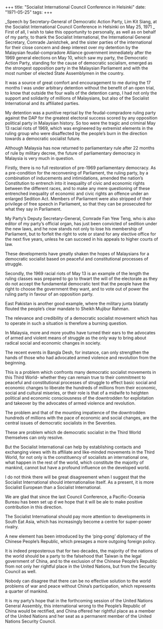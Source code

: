 +++ 
title: "Socialist International Council Conference in Helsinki"
date: "1971-05-25"
tags:
+++

_Speech by Secretary-General of Democratic Action Party, Lim Kit Siang, at the Socialist International Council Conference in Helsinki on May 25, 1971
_
First of all, I wish to take this opportunity to personally, as well as on behalf of my party, to thank the Socialist International, the International General Secretary, Comrade Janistchek, and the sister parties of the international for their close concern and deep interest over my detention by the Malaysian feudal-compradore Alliance government immediately after the 1969 general elections on May 10, which saw my party, the Democratic Action Party, standing for the cause of democratic socialism, emerged as the strongest opposition party in the Malaysian Parliament and with the most number of elected State Assemblymen in the country.

It was a source of great comfort and encouragement to me during the 17 months I was under arbitrary detention without the benefit of an open trial, to know that outside the four walls of the detention camp, I had not only the support and solidarity of millions of Malaysians, but also of the Socialist International and its affiliated parties.</u>

My detention was a punitive reprisal by the feudal-compradore ruling party against the DAP for the greatest electoral success scored by any opposition political party in Malaysian history. So too were the tragic and criminal May 13 racial riots of 1969, which was engineered by extremist elements in the ruling group who were disaffected by the people’s burn in the direction towards a democratic socialist future.

Although Malaysia has now returned to parliamentary rule after 22 months of rule by military decree, the future of parliamentary democracy in Malaysia is very much in question.

Firstly, there is no full restoration of pre-1969 parliamentary democracy. As a pre-condition for the reconvening of Parliament, the ruling party, by a combination of inducements and intimidations, amended the nation’s Constitution to entrench into it inequality of civic and economic rights between the different races, and to make any mere questioning of these entrenched inequality of economic and civic rights an offence under an enlarged Sedition Act. Members of Parliament were also stripped of their privilege of free speech in Parliament, so that they can be prosecuted for what they say in Parliament.

My Party’s Deputy Secretary-General, Comrade Fan Yew Teng, who is also editor of my party’s official organ, has just been convicted of sedition under the new laws, and he now stands not only to lose his membership of Parliament, but to forfeit the right to vote or stand for any elective office for the next five years, unless he can succeed in his appeals to higher courts of law.

These developments have greatly shaken the hopes of Malaysians for a democratic socialist based on peaceful and constitutional processes of struggle.

Secondly, the 1969 racial riots of May 13 is an example of the length the ruling classes was prepared to go to thwart the will of the electorate as they do not accept the fundamental democratic tent that the people have the right to choose the government they want, and to vote out of power the ruling party in favour of an opposition party.

East Pakistan is another good example, where the military junta blatatly flouted the people’s clear mandate to Sheikh Mujibur Rahman.

The relevance and credibility of a democratic socialist movement which has to operate in such a situation is therefore a burning question.

In Malaysia, more and more youths have turned their ears to the advocates of armed and violent means of struggle as the only way to bring about radical social and economic changes in society.

The recent events in Bangla Desh, for instance, can only strengthen the hands of those who had advocated armed violence and revolution from the beginning.

This is a problem which confronts many democratic socialist movements in this Third World- whether they can remain true to their commitment to peaceful and constitutional processes of struggle to effect basic social and economic changes to liberate the hundreds of millions from their economic, social and cultural miseries, or their role is that of a midwife to heighten political and economic consciousness of the downtrodden for exploitation and takeover by the advocates of armed violence and revolution.

The problem and that of the mounting impatience of the downtrodden hundreds of millions with the pace of economic and social changes, are the central issues of democratic socialists in the Seventies. 

These are problem which de democratic socialist in the Third World themselves can only resolve.

But the Socialist International can help by establishing contacts and exchanging views with its affiliate and like-minded movements in the Third 
World, for not only is the constituency of socialists an international one, what happen in the rest of the world, which constitute the majority of mankind, cannot but have a profound influence on the developed world.

I do not think there will be great disagreement when I suggest that the Socialist International should internationalise itself. As a present, it is more Socialist European than a Socialist International.

We are glad that since the last Council Conference, a Pacific-Oceania Bureau has been set up d we hope that it will be ale to make positive contribution in this direction. 

The Socialist International should pay more attention to developments in South Eat Asia, which has increasingly become a centre for super-power rivalry.

A new element has been introduced by the ‘ping-pong’ diplomacy of the Chinese People’s Republic, which presages a more outgoing foreign policy.

It is indeed preposterous that for two decades, the majority of the nations of the world should be a party to the falsehood that Taiwan is the legal government of China, and to the exclusion of the Chinese People’s Republic from not only her rightful place in the United Nations, but from the Security Council as well.

Nobody can disagree that there can be no effective solution to the world problems of war and peace without China’s participation, which represents a quarter of mankind.

It is my party’s hope that in the forthcoming session of the United Nations General Assembly, this international wrong to the People’s Republic of China would be rectified, and China offered her rightful place as a member of the United Nations and her seat as a permanent member of the United Nations Security Council.
 
